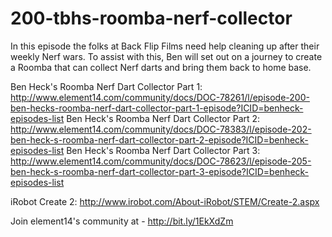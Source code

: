 # 200-tbhs-roomba-nerf-collector

In this episode the folks at Back Flip Films need help cleaning up after their weekly Nerf wars. To assist with this, Ben will set out on a journey to create a Roomba that can collect Nerf darts and bring them back to home base.

Ben Heck's Roomba Nerf Dart Collector Part 1: http://www.element14.com/community/docs/DOC-78261/l/episode-200-ben-hecks-roomba-nerf-dart-collector-part-1-episode?ICID=benheck-episodes-list
Ben Heck's Roomba Nerf Dart Collector Part 2: http://www.element14.com/community/docs/DOC-78383/l/episode-202-ben-heck-s-roomba-nerf-dart-collector-part-2-episode?ICID=benheck-episodes-list
Ben Heck's Roomba Nerf Dart Collector Part 3: http://www.element14.com/community/docs/DOC-78623/l/episode-205-ben-heck-s-roomba-nerf-dart-collector-part-3-episode?ICID=benheck-episodes-list

 iRobot Create 2: http://www.irobot.com/About-iRobot/STEM/Create-2.aspx
 
 Join element14's community at - http://bit.ly/1EkXdZm